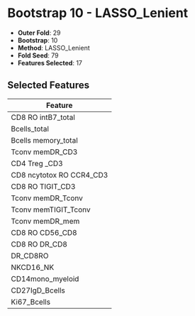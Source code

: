 # Bootstrap 10 - LASSO_Lenient

- **Outer Fold**: 29
- **Bootstrap**: 10
- **Method**: LASSO_Lenient
- **Fold Seed**: 79
- **Features Selected**: 17

## Selected Features

| Feature |
|---------|
| CD8 RO intB7_total |
| Bcells_total |
| Bcells memory_total |
| Tconv memDR_CD3 |
| CD4 Treg _CD3 |
| CD8 ncytotox RO CCR4_CD3 |
| CD8 RO TIGIT_CD3 |
| Tconv memDR_Tconv |
| Tconv memTIGIT_Tconv |
| Tconv memDR_mem |
| CD8 RO CD56_CD8 |
| CD8 RO DR_CD8 |
| DR_CD8RO |
| NKCD16_NK |
| CD14mono_myeloid |
| CD27IgD_Bcells |
| Ki67_Bcells |
